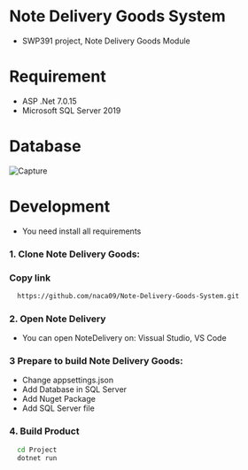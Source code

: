 
# Note Delivery Goods System 
- SWP391 project, Note Delivery Goods Module 

# Requirement 
- ASP .Net 7.0.15
- Microsoft SQL Server 2019 
  
# Database 
![Capture](https://github.com/naca09/Note-Delivery-Goods-System/assets/86470016/bb311963-d72a-49af-8140-74d8265a98e1)

# Development

- You need install all requirements 

### 1. Clone Note Delivery Goods:

### Copy link
```bash
  https://github.com/naca09/Note-Delivery-Goods-System.git
```
### 2. Open Note Delivery 
- You can open NoteDelivery on: Vissual Studio, VS Code

### 3 Prepare to build Note Delivery Goods:
- Change appsettings.json
- Add Database in SQL Server
- Add Nuget Package 
- Add SQL Server file 
### 4. Build Product 
```bash
  cd Project
  dotnet run 
```

